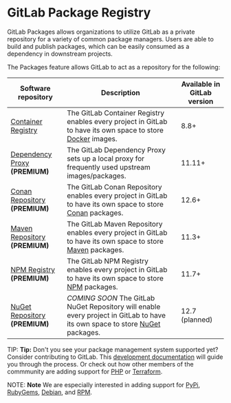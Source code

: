 # GitLab Package Registry

GitLab Packages allows organizations to utilize GitLab as a private repository
for a variety of common package managers. Users are able to build and publish
packages, which can be easily consumed as a dependency in downstream projects.

The Packages feature allows GitLab to act as a repository for the following:

| Software repository | Description | Available in GitLab version |
| ------------------- | ----------- | --------------------------- |
| [Container Registry](container_registry/index.md)   | The GitLab Container Registry enables every project in GitLab to have its own space to store [Docker](https://www.docker.com/) images. | 8.8+ |
| [Dependency Proxy](dependency_proxy/index.md) **(PREMIUM)** | The GitLab Dependency Proxy sets up a local proxy for frequently used upstream images/packages. | 11.11+ |
| [Conan Repository](conan_repository/index.md) **(PREMIUM)** | The GitLab Conan Repository enables every project in GitLab to have its own space to store [Conan](https://conan.io/) packages. | 12.6+ |
| [Maven Repository](maven_repository/index.md) **(PREMIUM)** | The GitLab Maven Repository enables every project in GitLab to have its own space to store [Maven](https://maven.apache.org/) packages. | 11.3+ |
| [NPM Registry](npm_registry/index.md) **(PREMIUM)**  | The GitLab NPM Registry enables every project in GitLab to have its own space to store [NPM](https://www.npmjs.com/) packages. | 11.7+ |
| [NuGet Repository](https://gitlab.com/gitlab-org/gitlab/issues/20050) **(PREMIUM)**  | *COMING SOON* The GitLab NuGet Repository will enable every project in GitLab to have its own space to store [NuGet](https://www.nuget.org/) packages. | 12.7 (planned) |

TIP: **Tip:**
Don't you see your package management system supported yet? Consider contributing
to GitLab. This [development documentation](../../development/packages.md) will
guide you through the process. Or check out how other members of the commmunity
are adding support for [PHP](https://gitlab.com/gitlab-org/gitlab/merge_requests/17417) or [Terraform](https://gitlab.com/gitlab-org/gitlab/merge_requests/18834).

NOTE: **Note** We are especially interested in adding support for [PyPi](https://gitlab.com/gitlab-org/gitlab/issues/10483), [RubyGems](https://gitlab.com/gitlab-org/gitlab/issues/803), [Debian](https://gitlab.com/gitlab-org/gitlab/issues/5835), and [RPM](https://gitlab.com/gitlab-org/gitlab/issues/5932).
